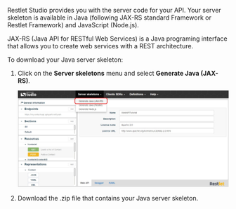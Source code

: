 Restlet Studio provides you with the server code for your API. Your server skeleton is available in Java (following JAX-RS standard Framework or Restlet Framework) and JavaScript (Node.js). 

JAX-RS (Java API for RESTful Web Services) is a Java programing interface that allows you to create web services with a REST architecture.

To download your Java server skeleton:

1. Click on the **Server skeletons** menu and select **Generate Java (JAX-RS)**.

	![JAX-RS](images/01.jpg "JAX-RS")

2. Download the .zip file that contains your Java server skeleton.